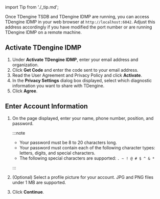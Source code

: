 import Tip from './_tip.md';

Once TDengine TSDB and TDengine IDMP are running, you can access TDengine IDMP in your web browser at `http://localhost:6042`. Adjust this address accordingly if you have modified the port number or are running TDengine IDMP on a remote machine.

## Activate TDengine IDMP

1. Under **Activate TDengine IDMP**, enter your email address and organization.
1. Click **Get Code** and enter the code sent to your email address.
1. Read the User Agreement and Privacy Policy and click **Activate**.
1. In the **Privacy Settings** dialog box displayed, select which diagnostic information you want to share with TDengine.
1. Click **Agree**.

## Enter Account Information

1. On the page displayed, enter your name, phone number, position, and password.

   :::note

   - Your password must be 8 to 20 characters long. 
   - Your password must contain each of the following character types: letters, digits, and special characters.
   - The following special characters are supported: `. ~ ! @ # $ ^ & *`

   :::

1. (Optional) Select a profile picture for your account. JPG and PNG files under 1 MB are supported.

1. Click **Continue**.